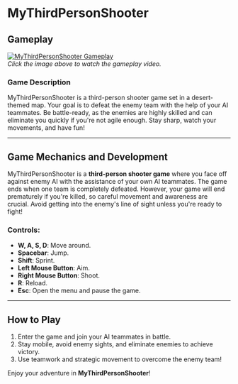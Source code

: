 # MyThirdPersonShooter

## Gameplay

[![MyThirdPersonShooter Gameplay](https://img.youtube.com/vi//0.jpg)](https://www.youtube.com/embed/)
<br> *Click the image above to watch the gameplay video.*

### Game Description
MyThirdPersonShooter is a third-person shooter game set in a desert-themed map. Your goal is to defeat the enemy team with the help of your AI teammates. Be battle-ready, as the enemies are highly skilled and can eliminate you quickly if you're not agile enough. Stay sharp, watch your movements, and have fun!

---

## Game Mechanics and Development

MyThirdPersonShooter is a **third-person shooter game** where you face off against enemy AI with the assistance of your own AI teammates. The game ends when one team is completely defeated. However, your game will end prematurely if you're killed, so careful movement and awareness are crucial. Avoid getting into the enemy's line of sight unless you're ready to fight!

### Controls:
- **W, A, S, D**: Move around.
- **Spacebar**: Jump.
- **Shift**: Sprint.
- **Left Mouse Button**: Aim.
- **Right Mouse Button**: Shoot.
- **R**: Reload.
- **Esc**: Open the menu and pause the game.

---

## How to Play

1. Enter the game and join your AI teammates in battle.
2. Stay mobile, avoid enemy sights, and eliminate enemies to achieve victory.
3. Use teamwork and strategic movement to overcome the enemy team!

Enjoy your adventure in **MyThirdPersonShooter**!

